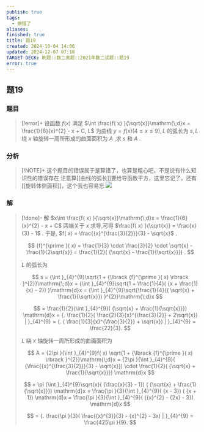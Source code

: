 ```yaml
---
publish: true
tags:
  - 做错了
aliases: 
finished: true
title: 题19
created: 2024-10-04 14:06
updated: 2024-12-07 07:18
TARGET DECK: 刷题::数二真题::2021年数二试题::题19
error: true
---
```

## 题19
### 题目
> [!error]+
> 设函数 $f( x)$ 满足 $\int \frac{f( x) }{\sqrt{x}}\mathrm{\;d}x = \frac{1}{6}{x}^{2} - x + C, L$ 为曲线 $y = f( x) ( {4 \leq x \leq 9}), L$ 的弧长为 $s, L$ 绕 $x$ 轴旋转一周所形成的曲面面积为 $A$ ,求 $s$ 和 $A$ .
### 分析
> [!NOTE]+
> 这个题目的错误属于是算错了，也算是粗心吧，不是说有什么知识性的错误存在
> 注意算[[曲线的弧长]]要给导函数平方，这里忘记了，还有[[旋转体侧面积]]，这个我也容易忘
> ![](https://img.hwenyi.live/202412071516658.webp)
### 解
> [!done]-
> 解 $x\int \frac{f( x) }{\sqrt{x}}\mathrm{\;d}x = \frac{1}{6}{x}^{2} - x + C$ 两端关于 $x$ 求导,可得 $\frac{f( x) }{\sqrt{x}} = \frac{x}{3} - 1$ . 于是, $f( x) = \frac{{x}^{\frac{3}{2}}}{3} - \sqrt{x}$ .
> 
> $$
> {f}^{\prime }( x) = \frac{1}{3} \cdot \frac{3}{2} \cdot \sqrt{x} - \frac{1}{2\sqrt{x}} = \frac{1}{2}( {\sqrt{x} - \frac{1}{\sqrt{x}}}) .
> $$
> 
> $L$ 的弧长为
> 
> $$
> s = {\int }_{4}^{9}\sqrt{1 + {\lbrack {f}^{\prime }( x) \rbrack }^{2}}\mathrm{\;d}x = {\int }_{4}^{9}\sqrt{1 + \frac{1}{4}( {x + \frac{1}{x} - 2}) }\mathrm{d}x = {\int }_{4}^{9}\sqrt{\frac{1}{4}{( \sqrt{x} + \frac{1}{\sqrt{x}}) }^{2}}\mathrm{\;d}x
> $$
> 
> $$
> = \frac{1}{2}{\int }_{4}^{9}( {\sqrt{x} + \frac{1}{\sqrt{x}}}) \mathrm{d}x = {. \frac{1}{2}( \frac{2}{3}{x}^{\frac{3}{2}} + 2\sqrt{x}) | }_{4}^{9} = {. ( \frac{1}{3}{x}^{\frac{3}{2}} + \sqrt{x}) | }_{4}^{9} = \frac{22}{3}.
> $$
> 
> $L$ 绕 $x$ 轴旋转一周所形成的曲面面积为
> 
> $$
> A = {2\pi }{\int }_{4}^{9}f( x) \sqrt{1 + {\lbrack {f}^{\prime }( x) \rbrack }^{2}}\mathrm{\;d}x = {2\pi }{\int }_{4}^{9}( {\frac{{x}^{\frac{3}{2}}}{3} - \sqrt{x}}) \cdot \frac{1}{2}( {\sqrt{x} + \frac{1}{\sqrt{x}}}) \mathrm{d}x
> $$
> 
> $$
> = \pi {\int }_{4}^{9}\sqrt{x}( {\frac{x}{3} - 1}) ( {\sqrt{x} + \frac{1}{\sqrt{x}}}) \mathrm{d}x = \frac{\pi }{3}{\int }_{4}^{9}( {x - 3}) ( {x + 1}) \mathrm{d}x = \frac{\pi }{3}{\int }_{4}^{9}( {{x}^{2} - {2x} - 3}) \mathrm{d}x
> $$
> 
> $$
> = {. \frac{\pi }{3}( \frac{{x}^{3}}{3} - {x}^{2} - 3x) | }_{4}^{9} = \frac{425\pi }{9}.
> $$